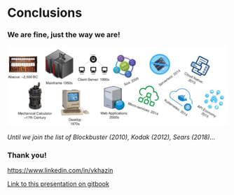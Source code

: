 # Conclusions

### We are fine, just the way we are!

![](./media/ComputeEvolution.jpg)

_Until we join the list of Blockbuster (2010), Kodak (2012), Sears (2018)..._

### Thank you!
https://www.linkedin.com/in/vkhazin

[Link to this presentation on gitbook](https://courseware.gitbook.io/microservices-enterprise/)